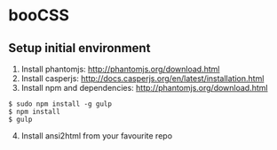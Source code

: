 booCSS
======

## Setup initial environment ##

1. Install phantomjs: http://phantomjs.org/download.html
2. Install casperjs: http://docs.casperjs.org/en/latest/installation.html
3. Install npm and dependencies: http://phantomjs.org/download.html

```
$ sudo npm install -g gulp
$ npm install
$ gulp
```

4. Install ansi2html from your favourite repo
